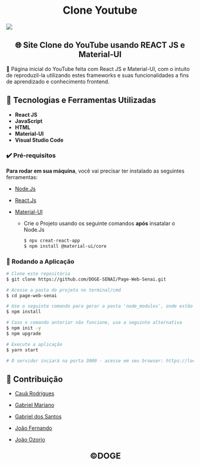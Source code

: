 <h1 align="center">Clone Youtube</h1>



<img src="https://logodownload.org/wp-content/uploads/2019/08/senai-logo.png" style="">	



<h2 align="center">
    🌐 Site Clone do YouTube usando REACT JS e Material-UI
</h2>



<p>🚀 Página inicial do YouTube feita com React JS e Material-UI, com o intuito de reproduzil-la utilizando estes frameworks e suas funcionalidades a fins de aprendizado e conhecimento frontend.</p>



## :hammer: Tecnologias e Ferramentas Utilizadas

<!--<img src="https://img.shields.io/static/v1?label=React JS&message=17.0.2&color=673AB7&style=for-the-badge&logo=React"/> <img src="https://img.shields.io/static/v1?label=JavaScript&message=ES6&color=FDDA0D&style=for-the-badge&logo=javascript"/> <img src="https://img.shields.io/static/v1?label=HTML&message=5&color=FF5733&style=for-the-badge&logo=html5"/> <img src="https://img.shields.io/static/v1?label=&message=Visual Studio Code&color=2159c1&style=for-the-badge&logo=Visual Studio Code"/>-->



- **React JS**
- **JavaScript**
- **HTML**
- **Material-UI**
- **Visual Studio Code**



### :heavy_check_mark: Pré-requisitos

**Para rodar em sua máquina**, você vai precisar ter instalado as seguintes ferramentas: 

- [Node.Js ](https://nodejs.org/pt-br/)

- [React.Js ](https://pt-br.reactjs.org)

- [Material-UI ](https://v4.mui.com)

  - Crie o Projeto usando os seguinte comandos **após** insatalar o Node.Js

    ```bash
    $ npx creat-react-app
    $ npm install @material-ui/core
    ```



### :runner: Rodando a Aplicação

```bash
# Clone este repositório
$ git clone https://github.com/DOGE-SENAI/Page-Web-Senai.git

# Acesse a pasta do projeto no terminal/cmd
$ cd page-web-senai

# Use o seguinte comando para gerar a pasta 'node_modules', onde estão os módulos necessários para o projeto funcionar
$ npm install

# Caso o comando anterior não funcione, use a seguinte alternativa
$ npm init -y
$ npm upgrade

# Execute a aplicação
$ yarn start

# O servidor inciará na porta 3000 - acesse em seu browser: https://localhost:3000
```



## :busts_in_silhouette: Contribuição

- [Cauã Rodrigues](https://github.com/CauaRodrigues)

- [Gabriel Mariano](https://github.com/Gabriel-MarianoJ)

- [Gabriel dos Santos](https://github.com/GabrielGSF)

- [João Fernando](https://github.com/Joaocaetano1105)

- [João Ozorio](https://github.com/odrelvic)

  



  <p align="center" style="font-size:22px;"><b> &copy;DOGE</b></p>

